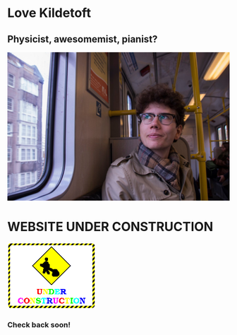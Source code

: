 # Love Kildetoft
## Physicist, awesomemist, pianist?
![This is me](73287722_3692383264121308_5840407399386578944_n-2.jpg
 "Look at me")

# WEBSITE UNDER CONSTRUCTION
![UNDER CONSTRUCTION](Under_construction_graphic.gif "Look at him go")

### Check back soon!
